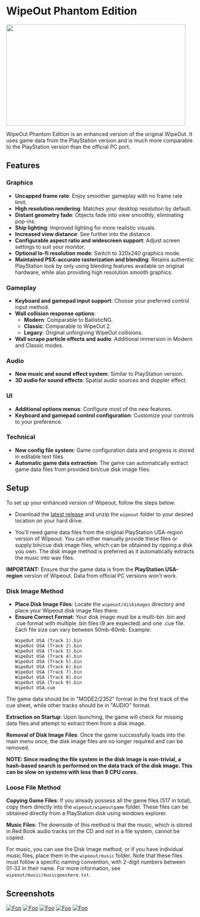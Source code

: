 # WipeOut Phantom Edition
[<img src="images/screenshot01.png" width="480" height="270">](images/screenshot01.png)

WipeOut Phantom Edition is an enhanced version of the original WipeOut. It uses game data from the PlayStation version and is much more comparable to the PlayStation version than the official PC port.

## Features
### Graphics
- **Uncapped frame rate**: Enjoy smoother gameplay with no frame rate limit.
- **High resolution rendering**: Matches your desktop resolution by default.
- **Distant geometry fade**: Objects fade into view smoothly, eliminating pop-ins.
- **Ship lighting**: Improved lighting for more realistic visuals.
- **Increased view distance**: See further into the distance.
- **Configurable aspect ratio and widescreen support**: Adjust screen settings to suit your monitor.
- **Optional lo-fi resolution mode**: Switch to 320x240 graphics mode.
- **Maintained PSX-accurate rasterization and blending**: Retains authentic PlayStation look by only using blending features available on original hardware, while also providing high resolution smooth graphics.

### Gameplay
- **Keyboard and gamepad input support**: Choose your preferred control input method.
- **Wall collision response options**:
  - **Modern**: Comparable to BallisticNG.
  - **Classic**: Comparable to WipeOut 2.
  - **Legacy**: Original unforgiving WipeOut collisions.
- **Wall scrape particle effects and audio**: Additional immersion in Modern and Classic modes.

### Audio
- **New music and sound effect system**: Similar to PlayStation version. 
- **3D audio for sound effects**: Spatial audio sources and doppler effect.

### UI
- **Additional options menus**: Configure most of the new features.
- **Keyboard and gamepad control configuration**: Customize your controls to your preference.

### Technical
- **New config file system**: Game configuration data and progress is stored in editable text files.
- **Automatic game data extraction**: The game can automatically extract game data files from provided bin/cue disk image files.

## Setup
To set up your enhanced version of Wipeout, follow the steps below:

- Download the [latest release](https://github.com/wipeout-phantom-edition/wipeout-phantom-edition/releases/latest) and unzip the `wipeout` folder to your desired location on your hard drive.

- You'll need game data files from the original PlayStation USA-region version of Wipeout. You can either manually provide these files or supply bin/cue disk image files, which can be obtained by ripping a disk you own. The disk image method is preferred as it automatically extracts the music into wav files.

**IMPORTANT:** Ensure that the game data is from the **PlayStation USA-region** version of Wipeout. Data from official PC versions won't work.

### Disk Image Method
- **Place Disk Image Files**: Locate the `wipeout/diskimages` directory and place your Wipeout disk image files there.
- **Ensure Correct Format**: Your disk image must be a multi-bin .bin and .cue format with multiple .bin files (9 are expected) and one .cue file. Each file size can vary between 50mb-60mb.
Example:
  ```
  WipeOut USA (Track 1).bin
  WipeOut USA (Track 2).bin
  WipeOut USA (Track 3).bin
  WipeOut USA (Track 4).bin
  WipeOut USA (Track 5).bin
  WipeOut USA (Track 6).bin
  WipeOut USA (Track 7).bin
  WipeOut USA (Track 8).bin
  WipeOut USA (Track 9).bin
  WipeOut USA.cue
  ```
The game data should be in "MODE2/2352" format in the first track of the cue sheet, while other tracks should be in "AUDIO" format.

**Extraction on Startup**: Upon launching, the game will check for missing data files and attempt to extract them from a disk image.

**Removal of Disk Image Files**: Once the game successfully loads into the main menu once, the disk image files are no longer required and can be removed.

**NOTE: Since reading the file system in the disk image is non-trivial, a hash-based search is performed on the data track of the disk image. This can be slow on systems with less than 8 CPU cores.**

### Loose File Method
**Copying Game Files**: If you already possess all the game files (517 in total), copy them directly into the `wipeout/wipeoutgame` folder. These files can be obtained directly from a PlayStation disk using windows explorer.

**Music Files**: The downside of this method is that the music, which is stored in Red Book audio tracks on the CD and not in a file system, cannot be copied.

For music, you can use the Disk Image method, or if you have individual music files, place them in the `wipeout/music` folder. Note that these files must follow a specific naming convention, with 2-digit numbers between 01-32 in their name. For more information, see `wipeout/music/musicgoeshere.txt`.

## Screenshots
[![Foo](images/screenshot02.png)](images/screenshot02.png)
[![Foo](images/screenshot03.png)](images/screenshot03.png)
[![Foo](images/screenshot04.png)](images/screenshot04.png)
[![Foo](images/screenshot05.png)](images/screenshot05.png)
[![Foo](images/screenshot06.png)](images/screenshot06.png)
